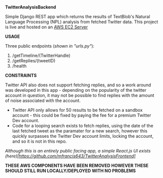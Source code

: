 **TwitterAnalysisBackend**

Simple Django REST app which returns the results of TextBlob's Natural Language Processing (NPL) analysis from fetched Twitter data.
This project is live and hosted on an [AWS EC2 Server](http://ec2-52-209-255-27.eu-west-1.compute.amazonaws.com)

**USAGE**

Three public endpoints (*shown in "urls.py"*):
1. /getTimeline/(TwitterHandle)
2. /getReplies/(tweetID)
3. /health

**CONSTRAINTS**

Twitter API also does not support fetching replies, and so a work around was developed in this app - depending on the popularity of the twitter account in question, it may not be possible to find replies with the amount of noise associated with the account.
- Twitter API only allows for 50 results to be fetched on a sandbox account - this could be fixed by paying the fee for a premium Twitter
Dev account.
- Code for a looping search exists to fetch replies, using the date of the last fetched tweet as the paramater for a new search, however this quickly surpasses the Twitter Dev account limits, locking the account, and so it is not in this repo.

*Although this is an entirely public facing app, a simple React.js UI exists (here)[https://github.com/mfrancis643/TwitterAnalysisFrontend]*

**THESE AWS COMPONENTS HAVE BEEN REMOVED HOWEVER THESE SHOULD STILL RUN LOCALLY/DEPLOYED WITH NO PROBLEMS**
